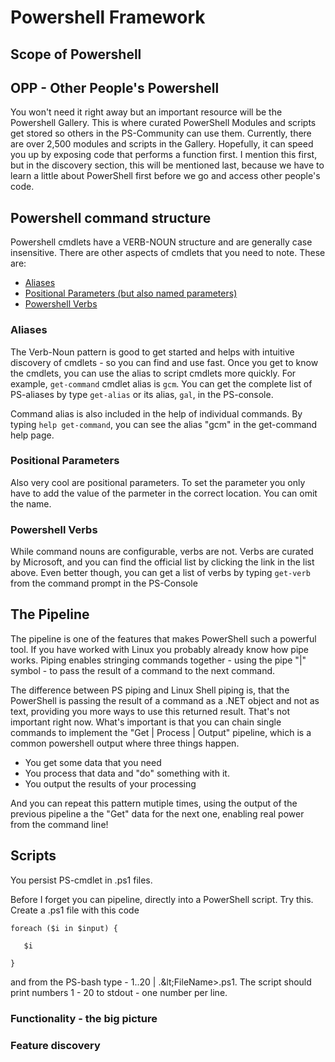 # Powershell Framework

## Scope of Powershell

## OPP - Other People's Powershell

You won't need it right away but an important resource will be the Powershell Gallery. This is where curated PowerShell Modules and scripts get stored so others in the PS-Community can use them. Currently, there are over 2,500 modules and scripts in the Gallery. Hopefully, it can speed you up by exposing code that performs a function first. I mention this first, but in the discovery section, this will be mentioned last, because we have to learn a little about PowerShell first before we go and access other people's code.

## Powershell command structure

Powershell cmdlets have a VERB-NOUN structure and are generally case insensitive. There are other aspects of cmdlets that you need to note. These are:

* [Aliases](https://msdn.microsoft.com/en-us/library/dd878329%28v=vs.85%29.aspx)
* [Positional Parameters \(but also named parameters\)](https://msdn.microsoft.com/en-us/library/dd878252%28v=vs.85%29.aspx)
* [Powershell Verbs](http://go.microsoft.com/fwlink/?LinkID=160773)

### Aliases

The Verb-Noun pattern is good to get started and helps with intuitive discovery of cmdlets - so you can find and use fast. Once you get to know the cmdlets, you can use the alias to script cmdlets more quickly. For example, `get-command` cmdlet alias is `gcm`. You can get the complete list of PS-aliases by type `get-alias` or its alias, `gal`, in the PS-console.

Command alias is also included in the help of individual commands. By typing `help get-command`, you can see the alias "gcm" in the get-command help page.

### Positional Parameters

Also very cool are positional parameters. To set the parameter you only have to add the value of the parmeter in the correct location. You can omit the name.

### Powershell Verbs

While command nouns are configurable, verbs are not. Verbs are curated by Microsoft, and you can find the official list by clicking the link in the list above. Even better though, you can get a list of verbs by typing `get-verb` from the command prompt in the PS-Console

## The Pipeline

The pipeline is one of the features that makes PowerShell such a powerful tool. If you have worked with Linux you probably already know how pipe works. Piping enables stringing commands together - using the pipe "\|" symbol - to pass the result of a command to the next command.

The difference between PS piping and Linux Shell piping is, that the PowerShell is passing the result of a command as a .NET object and not as text, providing you more ways to use this returned result. That's not important right now. What's important is that you can chain single commands to implement the "Get \| Process \| Output" pipeline, which is a common powershell output where three things happen.

* You get some data that you need
* You process that data and "do" something with it.
* You output the results of your processing

And you can repeat this pattern mutiple times, using the output of the previous pipeline a the "Get" data for the next one, enabling real power from the command line!

## Scripts

You persist PS-cmdlet in .ps1 files. 

Before I forget you can pipeline, directly into a PowerShell script. Try this. Create a .ps1 file with this code

`foreach ($i in $input) {`

`    $i`

`}`

 and from the PS-bash type - 1..20 \| .\&lt;FileName&gt;.ps1. The script should print numbers 1 - 20 to stdout - one number per line. 



### Functionality - the big picture

### Feature discovery




